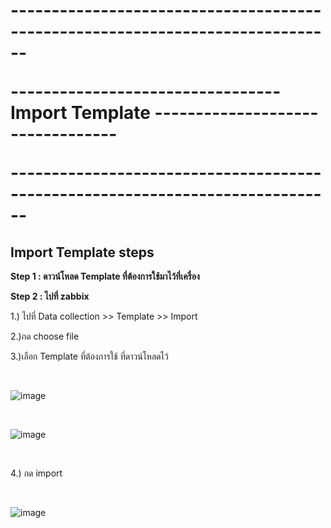 <strong> <h1>
<p>------------------------------------------------------------------------------</p>
<p>--------------------------------- Import Template ---------------------------------</p>
<p>------------------------------------------------------------------------------</p>
</h1> </strong>

  
## Import Template steps


__Step 1 : ดาวน์โหลด Template ที่ต้องการใช้มาไว้ที่เครื่อง__


__Step 2 : ไปที่ zabbix__

1.) ไปที่ Data collection >> Template >> Import

2.)กด choose file

3.)เลือก Template ที่ต้องการใช้ ที่ดาวน์โหลดไว้

<br>

![image](https://github.com/lersakk/ZabbixUserManual/assets/111458085/44eeb05e-8dfc-43c4-90a9-528182c09fcf)

<br>

![image](https://github.com/lersakk/ZabbixUserManual/assets/111458085/fa2dad05-5717-432d-a676-bb870f17e092)

<br>

4.) กด import

<br>

![image](https://github.com/lersakk/ZabbixUserManual/assets/111458085/e2968c76-aa55-467c-9df8-457b93200afc)


